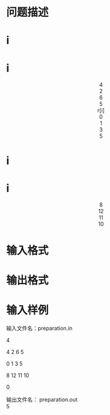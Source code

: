 

# 问题描述</b>



# i



# i


</td>
<td>
<div align="center">
4
</div>
</td>
<td>
<div align="center">
2
</div>
</td>
<td>
<div align="center">
6
</div>
</td>
<td>
<div align="center">
5
</div>
</td>
</tr>
<tr>
<td>
<div align="center">
r[i]
</div>
</td>
<td>
<div align="center">
0
</div>
</td>
<td>
<div align="center">
1
</div>
</td>
<td>
<div align="center">
3
</div>
</td>
<td>
<div align="center">
5
</div>
</td>
</tr>
</tbody>
</table>

# i



# i


</td>
<td>
<div align="center">
8
</div>
</td>
<td>
<div align="center">
12
</div>
</td>
<td>
<div align="center">
11
</div>
</td>
<td>
<div align="center">
10
</div>
</td>
</tr>
</tbody>
</table>

# 输入格式



# 输出格式



# 输入样例


<div>
<p>
输入文件名：<span>preparation.in</span>
</p>
<p>
4
</p>
<p>
4 2 6 5
</p>
<p>
0 1 3 5
</p>
<p>
8 12 11 10
</p>
<p>
0
</p>
</div>
<div>
输出文件名：<span> <span>preparation.out</span></span>
</div>
<div>
<span>5</span>
</div>
